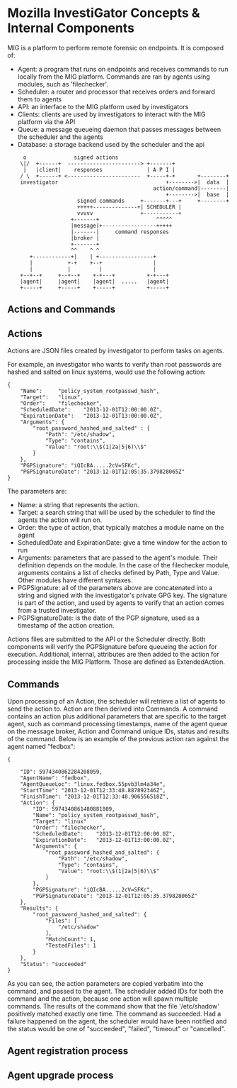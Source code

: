 Mozilla InvestiGator Concepts & Internal Components
===================================================

MIG is a platform to perform remote forensic on endpoints. It is composed of:
 * Agent: a program that runs on endpoints and receives commands to run locally
   from the MIG platform. Commands are ran by agents using modules, such as
   'filechecker'.
 * Scheduler: a router and processor that receives orders and forward them to
   agents
 * API: an interface to the MIG platform used by investigators
 * Clients: clients are used by investigators to interact with the MIG platform
   via the API
 * Queue: a message queueing daemon that passes messages between the scheduler
   and the agents
 * Database: a storage backend used by the scheduler and the api

```
     o               signed actions
    \|/  +------+  -----------------------> +-------+
     |   |client|    responses              | A P I |
    / \  +------+ <-----------------------  +-----+-+       +--------+
    investigator                                  +-------->|  data  |
                                              action/command|--------|
                                                  +-------->|  base  |
                      signed commands     +-------+---+     +--------+
                      +++++--------------+| SCHEDULER |
                      vvvvv               +-----------+
                    +-------+                  ^^^^^
                    |message|+-----------------+++++
                    |-------|     command responses
                    |broker |
                    +-------+
                    ^^    ^ ^
       +------------+|    | +-----------------+
       |           +-+    +--+                |
       |           |         |                |
    +--+--+     +--+--+    +-+---+          +-+---+
    |agent|     |agent|    |agent|  .....   |agent|
    +-----+     +-----+    +-----+          +-----+
```

Actions and Commands
--------------------

## Actions
Actions are JSON files created by investigator to perform tasks on agents.

For example, an investigator who wants to verify than root passwords are hashed
and salted on linux systems, would use the following action:

    {
        "Name":     "policy_system_rootpasswd_hash",
        "Target":   "linux",
        "Order":    "filechecker",
        "ScheduledDate":    "2013-12-01T12:00:00.0Z",
        "ExpirationDate":   "2013-12-01T13:00:00.0Z",
        "Arguments": {
            "root_password_hashed_and_salted" : {
                "Path": "/etc/shadow",
                "Type": "contains",
                "Value": "root:\\$(1|2a|5|6)\\$"
            }
        },
        "PGPSignature": "iQIcBA.....2cV=SFKc",
        "PGPSignatureDate": "2013-12-01T12:05:35.379828065Z"
    }

The parameters are:
 * Name: a string that represents the action.
 * Target: a search string that will be used by the scheduler to find the agents
   the action will run on.
 * Order: the type of action, that typically matches a module name on the agent
 * ScheduledDate and ExpirationDate: give a time window for the action to run
 * Arguments: parameters that are passed to the agent's module. Their definition
   depends on the module. In the case of the filechecker module, arguments
   contains a list of checks defined by Path, Type and Value. Other modules have
   different syntaxes.
 * PGPSignature: all of the parameters above are concatenated into a string and
   signed with the investigator's private GPG key. The signature is part of the
   action, and used by agents to verify that an action comes from a trusted
   investigator.
 * PGPSignatureDate: is the date of the PGP signature, used as a timestamp of
   the action creation.

Actions files are submitted to the API or the Scheduler directly. Both
components will verify the PGPSignature before queueing the action for
execution. Additional, internal, attributes are then added to the action for
processing inside the MIG Platform. Those are defined as ExtendedAction.

## Commands
Upon processing of an Action, the scheduler will retrieve a list of agents to
send the action to. Action are then derived into Commands. A command contains an
action plus additional parameters that are specific to the target agent, such as
command processing timestamps, name of the agent queue on the message broker,
Action and Command unique IDs, status and results of the command. Below is an
example of the previous action ran against the agent named "fedbox":

    {

        "ID": 5974340862284208059,
        "AgentName": "fedbox",
        "AgentQueueLoc": "linux.fedbox.55pvb3lm4a34e",
        "StartTime": "2013-12-01T12:33:48.887892346Z",
        "FinishTime": "2013-12-01T12:33:48.906556518Z",
        "Action": {
            "ID": 5974340861480881809,
            "Name": "policy_system_rootpasswd_hash",
            "Target": "linux"
            "Order": "filechecker",
            "ScheduledDate":    "2013-12-01T12:00:00.0Z",
            "ExpirationDate":   "2013-12-01T13:00:00.0Z",
            "Arguments": {
                "root_password_hashed_and_salted": {
                    "Path": "/etc/shadow",
                    "Type": "contains",
                    "Value": "root:\\$(1|2a|5|6)\\$"
                }
            },
            "PGPSignature": "iQIcBA.....2cV=SFKc",
            "PGPSignatureDate": "2013-12-01T12:05:35.379828065Z"
        },
        "Results": {
            "root_password_hashed_and_salted": {
                "Files": [
                    "/etc/shadow"
                ],
                "MatchCount": 1,
                "TestedFiles": 1
            }
        },
        "Status": "succeeded"
    }

As you can see, the action parameters are copied verbatim into the command, and
passed to the agent. The scheduler added IDs for both the command and the
action, because one action will spawn multiple commands. The results of the
command show that the file '/etc/shadow' positively matched exactly one time.
The command as succeeded. Had a failure happened on the agent, the scheduler
would have been notified and the status would be one of "succeeded", "failed",
"timeout" or "cancelled".

Agent registration process
--------------------------

Agent upgrade process
---------------------
